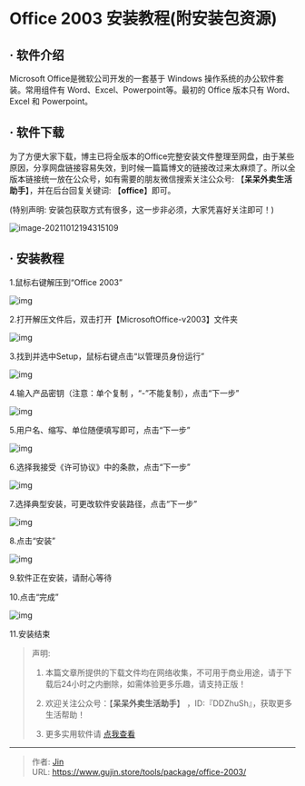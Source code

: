 # Office 2003 安装教程(附安装包资源)


## · 软件介绍

Microsoft Office是微软公司开发的一套基于 Windows 操作系统的办公软件套装。常用组件有 Word、Excel、Powerpoint等。最初的 Office 版本只有 Word、Excel 和 Powerpoint。

## · 软件下载

为了方便大家下载，博主已将全版本的Office完整安装文件整理至网盘，由于某些原因，分享网盘链接容易失效，到时候一篇篇博文的链接改过来太麻烦了。所以全版本链接统一放在公众号，如有需要的朋友微信搜索关注公众号: 【**呆呆外卖生活助手**】，并在后台回复关键词: 【**office**】即可。

(特别声明: 安装包获取方式有很多，这一步非必须，大家凭喜好关注即可！)

![image-20211012194315109](https://img.gujin.store/img/image-20211012194315109.png)

## · 安装教程

1.鼠标右键解压到“Office 2003”

![img](https://img.gujin.store/img/v2-6bf45ff6d5c92b65009d3342831cd853_720w.png)

2.打开解压文件后，双击打开【MicrosoftOffice-v2003】文件夹

![img](https://img.gujin.store/img/v2-75fe0c897d84e30a405fc56c8c66b874_720w.png)

3.找到并选中Setup，鼠标右键点击“以管理员身份运行”

![img](https://img.gujin.store/img/v2-08668abd5d90b6187421192b53a39978_720w.png)

4.输入产品密钥（注意：单个复制 ，“-”不能复制），点击“下一步”

![img](https://img.gujin.store/img/v2-e3736914face302c24337bf7f0413bd1_720w.png)

5.用户名、缩写、单位随便填写即可，点击“下一步”

![img](https://img.gujin.store/img/v2-a6ddf3658a2e4721c2f7ddd20255df53_720w.png)

6.选择我接受《许可协议》中的条款，点击“下一步”

![img](https://img.gujin.store/img/v2-ec2774d0e14a61c3b9410b771e5a7758_720w.png)

7.选择典型安装，可更改软件安装路径，点击“下一步”

![img](https://img.gujin.store/img/v2-0e506768f0590780c00f4acf42d5ebaf_720w.png)



8.点击“安装”

![img](https://img.gujin.store/img/v2-c803591b817efd45654ba27c5e9ce9ea_720w.png)



9.软件正在安装，请耐心等待

10.点击“完成”

![img](https://img.gujin.store/img/v2-82d00940752d5c87e8cd350c651a0e81_720w.png)

11.安装结束



> 声明: 
>
> 1. 本篇文章所提供的下载文件均在网络收集，不可用于商业用途，请于下载后24小时之内删除，如需体验更多乐趣，请支持正版！
>
> 2. 欢迎关注公众号：【**呆呆外卖生活助手**】 ，ID:『DDZhuSh』，获取更多生活帮助！
>
> 3. 更多实用软件请  [点我查看](/tools)



---

> 作者: [Jin](https://img.gujin.store/img/favicon.ico)  
> URL: https://www.gujin.store/tools/package/office-2003/  

